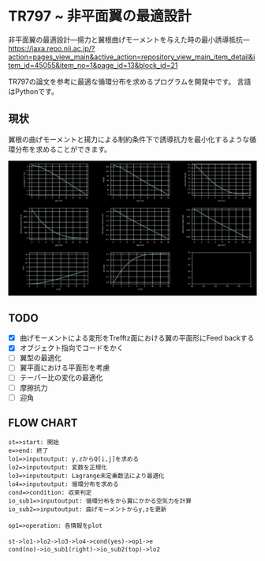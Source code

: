 # TR797 ~ 非平面翼の最適設計

非平面翼の最適設計―揚力と翼根曲げモーメントを与えた時の最小誘導抵抗―
https://jaxa.repo.nii.ac.jp/?action=pages_view_main&active_action=repository_view_main_item_detail&item_id=45055&item_no=1&page_id=13&block_id=21

TR797の論文を参考に最適な循環分布を求めるプログラムを開発中です。
言語はPythonです。

## 現状

翼根の曲げモーメントと揚力による制約条件下で誘導抗力を最小化するような循環分布を求めることができます。

![](./graph.png)

## TODO

* [x] 曲げモーメントによる変形をTrefftz面における翼の平面形にFeed backする
* [x] オブジェクト指向でコードをかく
* [ ] 翼型の最適化
* [ ] 翼平面における平面形を考慮
* [ ] テーパー比の変化の最適化
* [ ] 摩擦抗力
* [ ] 迎角

## FLOW CHART

```flow
st=>start: 開始
e=>end: 終了
lo1=>inputoutput: y,zからQ[i,j]を求める
lo2=>inputoutput: 変数を正規化
lo3=>inputoutput: Lagrange未定乗数法により最適化
lo4=>inputoutput: 循環分布を求める
cond=>condition: 収束判定
io_sub1=>inputoutput: 循環分布をから翼にかかる空気力を計算
io_sub2=>inputoutput: 曲げモーメントからy,zを更新

op1=>operation: 各情報をplot

st->lo1->lo2->lo3->lo4->cond(yes)->op1->e
cond(no)->io_sub1(right)->io_sub2(top)->lo2
```